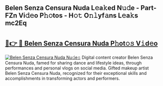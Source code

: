 ## Belen Senza Censura Nuda L𝚎a𝚔ed N𝚞𝚍e - Part-FZn Vi𝚍𝚎o P𝚑𝚘tos - H𝚘𝚝 O𝚗𝚕yf𝚊ns L𝚎a𝚔s mc2Eq

# <h2><a href="http://kf68w39.oniu.top/?m=Belen+Senza+Censura+Nuda">🔗👉 🔴 Belen Senza Censura Nuda P𝚑ot𝚘𝚜 V𝚒d𝚎o</a></h2>

[![Belen Senza Censura Nuda Nu𝚍e𝚜](https://i.imgur.com/0qMVB7G.gif)](http://kf68w39.oniu.top/?m=Belen+Senza+Censura+Nuda)
Digital content creator Belen Senza Censura Nuda, famed for sharing dance and lifestyle ideas, through performances and personal vlogs on social media. Gifted makeup artist Belen Senza Censura Nuda, recognized for their exceptional skills and accomplishments in transforming actors and performers.  
